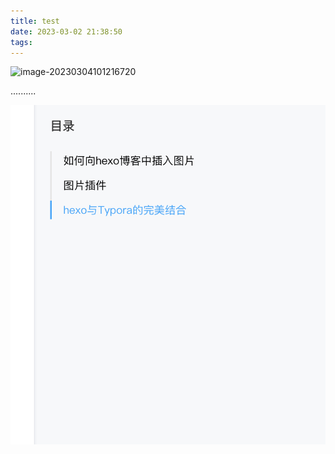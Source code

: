 ```yaml
---
title: test
date: 2023-03-02 21:38:50
tags:
---
```






![image-20230304101216720](image-20230304101216720.png)

..........

![image-20230304101216720](test/image-20230304101216720.png)
